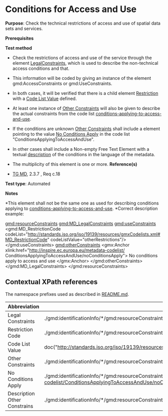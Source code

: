 # Conditions for Access and Use

**Purpose**: Check the technical restrictions of access and use of spatial data sets and services.

**Prerequisites**

**Test method**

* Check the restrictions of access and use of the service through the element [LegalConstraints](#legalConstraints), which is used to describe the non-technical access conditions and that.

* This information will be coded by giving an instance of the element gmd:AccessConstraints or gmd:UseConstraints.

* In both cases, it will be verified that there is a child element [Restriction](#restrictionCode) with a [Code List Value](#codeListValue) defined.

* At least one instance of [Other Constraints](#otherConstraints) will also be given to describe the actual constraints from the code list [conditions-applying-to-access-and-use](#http://inspire.ec.europa.eu/id/ats/metadata/2.0/sds-interoperable/conditions-applying-to-access-and-use).

* If the conditions are unknown [Other Constraints](#otherConstraints) shall include a element pointing to the value [No Conditions Apply](#noConditionsApply) in the code list "ConditionsApplyingToAccessAndUse". 

* In other cases shall include a Non-empty Free Text Element with a textual [description](#description) of the conditions in the language of the metadata. 

* The multiplicity of this element is one or more.
**Reference(s)**	 

* [TG MD](http://inspire.ec.europa.eu/id/ats/metadata/2.0/common/README#ref_TG_MD), 2.3.7 , Req c.18


**Test type**: Automated

**Notes**

*This element shall not be the same one as used for describing conditions applying to [conditions-applying-to-access-and-use](#http://inspire.ec.europa.eu/id/ats/metadata/2.0/sds-interoperable/conditions-applying-to-access-and-use).
*Correct description example:

<gmd:resourceConstraints>
	<gmd:MD_LegalConstraints>
		<gmd:useConstraints>
			<gmd:MD_RestrictionCode codeList="http://standards.iso.org/iso/19139/resources/gmxCodelists.xml#MD_RestrictionCode" codeListValue="otherRestrictions"/>
		</gmd:useConstraints>
		<gmd:otherConstraints>
			<gmx:Anchor xlink:href="http://inspire.ec.europa.eu/metadata-codelist/ ConditionsApplyingToAccessAndUse/noConditionsApply">
				No conditions apply to access and use 
			</gmx:Anchor>
		</gmd:otherConstraints>
	</gmd:MD_LegalConstraints>
</gmd:resourceConstraints>

## Contextual XPath references

The namespace prefixes used as described in [README.md](http://inspire.ec.europa.eu/id/ats/metadata/2.0/common/README#namespaces).

Abbreviation                                   |  XPath expression (relative to gmd:MD_Metadata)
-----------------------------------------------| -------------------------------------------------------------------------
<a name="legalConstraints"></a> Legal Constraints  | ./gmd:identificationInfo/\*/gmd:resourceConstraints/gmd:MD_LegalConstraints
<a name="restrictionCode"></a> Restriction Code | ./gmd:identificationInfo/\*/gmd:resourceConstraints/gmd:MD_LegalConstraints/\*/gmd:MD_RestrictionCode/@codeListValue
<a name="codeListValue"></a> Code List Value | doc("http://standards.iso.org/iso/19139/resources/gmxCodelists.xml")/gmx:CodeListDictionary[@gml:id='MD_RestrictionCode']//gml:identifier/text()
<a name="otherConstraints"></a> Other Constraints | ./gmd:identificationInfo/\*/gmd:resourceConstraints/gmd:MD_LegalConstraints/gmd:otherConstraints[1]
<a name="noConditionsApply"></a> No Conditions Apply | ./gmd:identificationInfo/\*/gmd:resourceConstraints/gmd:MD_LegalConstraints/gmd:otherConstraints[1]/gmx:Anchor/@xlink:href("http://inspire.ec.europa.eu/metadata-codelist/ConditionsApplyingToAccessAndUse/noConditionsApply")
<a name="description"></a> Description Other Constrains | ./gmd:identificationInfo/\*/gmd:resourceConstraints/gmd:MD_LegalConstraints/gmd:otherConstraints[1]/gco:CharacterString






